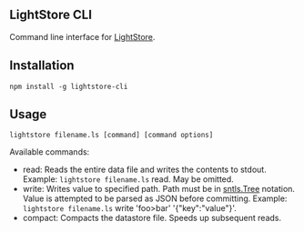 LightStore CLI
--------------

Command line interface for [LightStore](https://github.com/danstocker/lightstore).

Installation
------------

    npm install -g lightstore-cli

Usage
-----

    lightstore filename.ls [command] [command options]

Available commands:

- read: Reads the entire data file and writes the contents to stdout. Example: `lightstore filename.ls` read. May be omitted.
- write: Writes value to specified path. Path must be in [sntls.Tree]() notation. Value is attempted to be parsed as JSON before committing. Example: `lightstore filename.ls` write 'foo>bar' '{"key":"value"}'.
- compact: Compacts the datastore file. Speeds up subsequent reads.
